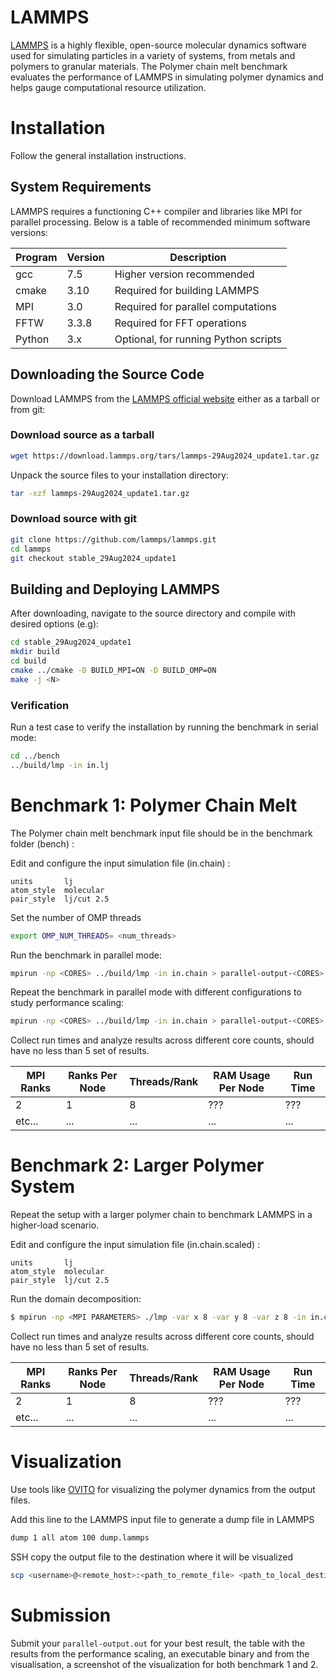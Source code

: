 LAMMPS
===========

[LAMMPS](https://docs.lammps.org) is a highly flexible, open-source molecular dynamics software used for simulating particles in a variety of systems, from metals and polymers to granular materials. The Polymer chain melt benchmark evaluates the performance of LAMMPS in simulating polymer dynamics and helps gauge computational resource utilization.

# Installation
Follow the general installation instructions.

## System Requirements
LAMMPS requires a functioning C++ compiler and libraries like MPI for parallel processing. Below is a table of recommended minimum software versions:

| Program  | Version | Description                                |
| ---      |     --- | ---                                        |
| gcc      |   7.5 | Higher version recommended                 |
| cmake    |     3.10 | Required for building LAMMPS    |
| MPI      |    3.0 | Required for parallel computations|
| FFTW     |   3.3.8 | Required for FFT operations|
| Python   |   3.x | Optional, for running Python scripts                |

## Downloading the Source Code
Download LAMMPS from the [LAMMPS official website](https://docs.lammps.org/Install.html) either as a tarball or from git:

### Download source as a tarball

```bash
wget https://download.lammps.org/tars/lammps-29Aug2024_update1.tar.gz
```
Unpack the source files to your installation directory:
```bash
tar -xzf lammps-29Aug2024_update1.tar.gz
```


### Download source with git

```bash
git clone https://github.com/lammps/lammps.git
cd lammps
git checkout stable_29Aug2024_update1
```

## Building and Deploying LAMMPS
After downloading, navigate to the source directory and compile with desired options (e.g):

```bash
cd stable_29Aug2024_update1
mkdir build
cd build
cmake ../cmake -D BUILD_MPI=ON -D BUILD_OMP=ON
make -j <N>
```

### Verification
Run a test case to verify the installation by running the benchmark in serial mode:

```bash
cd ../bench
../build/lmp -in in.lj
```

# Benchmark 1: Polymer Chain Melt
The Polymer chain melt benchmark input file should be in the benchmark folder (bench) :


Edit and configure the input simulation file (in.chain) :

```config
units       lj
atom_style  molecular
pair_style  lj/cut 2.5
```
Set the number of OMP threads

```bash
export OMP_NUM_THREADS= <num_threads>
```

Run the benchmark in parallel mode:

```bash
mpirun -np <CORES> ../build/lmp -in in.chain > parallel-output-<CORES>.out
```
Repeat the benchmark in parallel mode with different configurations to study performance scaling:

```bash
mpirun -np <CORES> ../build/lmp -in in.chain > parallel-output-<CORES>.out
```

Collect run times and analyze results across different core counts, should have no less than 5 set of results.

| MPI Ranks | Ranks Per Node | Threads/Rank | RAM Usage Per Node | Run Time |
|             --- |            --- |          --- | ---                | ---      |
|               2 |              1 |          8   | ???                | ???      |
|          etc... |            ... |          ... | ...                | ...      |


# Benchmark 2: Larger Polymer System
Repeat the setup with a larger polymer chain to benchmark LAMMPS in a higher-load scenario.

Edit and configure the input simulation file (in.chain.scaled) :

```config
units       lj
atom_style  molecular
pair_style  lj/cut 2.5
```

Run the domain decomposition:
```bash
$ mpirun -np <MPI PARAMETERS> ./lmp -var x 8 -var y 8 -var z 8 -in in.chain.scaled > large-output.out
```

Collect run times and analyze results across different core counts, should have no less than 5 set of results.

| MPI Ranks | Ranks Per Node | Threads/Rank | RAM Usage Per Node | Run Time |
|             --- |            --- |          --- | ---                | ---      |
|               2 |              1 |          8   | ???                | ???      |
|          etc... |            ... |          ... | ...                | ...      |



# Visualization

Use tools like [OVITO](https://www.ovito.org/) for visualizing the polymer dynamics from the output files. 

Add this line to the LAMMPS input file to generate a dump file in LAMMPS
```bash
dump 1 all atom 100 dump.lammps
```

SSH copy the output file to the destination where it will be visualized 

```bash
scp <username>@<remote_host>:<path_to_remote_file> <path_to_local_destination>
```

# Submission

Submit your `parallel-output.out` for your best result, the table with the results from the performance scaling,  an executable binary and from the visualisation, a screenshot of the visualization for both benchmark 1 and 2.
